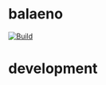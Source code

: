 # balaeno
[![Build](https://github.com/balaeno/balaeno/actions/workflows/build.yaml/badge.svg?branch=main&event=push)](https://github.com/balaeno/balaeno/actions/workflows/build.yaml)

# development